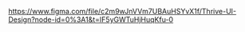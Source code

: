 https://www.figma.com/file/c2m9wJnVVm7UBAuHSYvX1f/Thrive-UI-Design?node-id=0%3A1&t=IF5yGWTuHjHuqKfu-0
